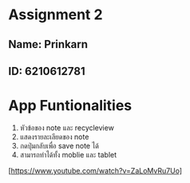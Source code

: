 # Assignment 2

## Name: Prinkarn
## ID: 6210612781

# App Funtionalities
1. หัวข้อของ note และ recycleview 
2. แสดงรายละเลียดของ note 
3. กดปุ่มกลับเพื่อ save note ได้
4. สามารถทำได้ทั้ง moblie และ tablet

[https://www.youtube.com/watch?v=ZaLoMvRu7Uo]
